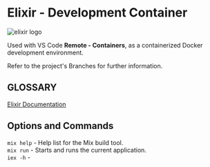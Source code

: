 # Elixir - Development Container
![elixir logo](https://elixir-lang.org/images/logo/logo.png)

Used with VS Code **Remote - Containers**, as a containerized Docker development environment.

Refer to the project's Branches for further information.

## GLOSSARY
[Elixir Documentation](https://elixir-lang.org/docs.html)

## Options and Commands
`mix help` - Help list for the Mix build tool.  
`mix run` - Starts and runs the current application.  
`iex -h` - 


